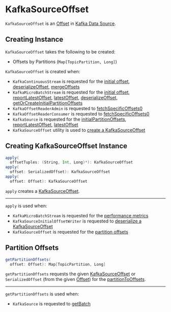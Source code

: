 # KafkaSourceOffset

`KafkaSourceOffset` is an [Offset](../Offset.md) in [Kafka Data Source](index.md).

## Creating Instance

`KafkaSourceOffset` takes the following to be created:

* <span id="partitionToOffsets"> Offsets by Partitions (`Map[TopicPartition, Long]`)

`KafkaSourceOffset` is created when:

* `KafkaContinuousStream` is requested for the [initial offset](KafkaContinuousStream.md#initialOffset), [deserializeOffset](KafkaContinuousStream.md#deserializeOffset), [mergeOffsets](KafkaContinuousStream.md#mergeOffsets)
* `KafkaMicroBatchStream` is requested for the [initial offset](KafkaMicroBatchStream.md#initialOffset), [reportLatestOffset](KafkaMicroBatchStream.md#reportLatestOffset), [latestOffset](KafkaMicroBatchStream.md#latestOffset), [deserializeOffset](KafkaMicroBatchStream.md#deserializeOffset), [getOrCreateInitialPartitionOffsets](KafkaMicroBatchStream.md#getOrCreateInitialPartitionOffsets)
* `KafkaOffsetReaderAdmin` is requested to [fetchSpecificOffsets0](KafkaOffsetReaderAdmin.md#fetchSpecificOffsets0)
* `KafkaOffsetReaderConsumer` is requested to [fetchSpecificOffsets0](KafkaOffsetReaderConsumer.md#fetchSpecificOffsets0)
* `KafkaSource` is requested for the [initialPartitionOffsets](KafkaSource.md#initialPartitionOffsets), [reportLatestOffset](KafkaSource.md#reportLatestOffset), [latestOffset](KafkaSource.md#latestOffset)
* `KafkaSourceOffset` utility is used to [create a KafkaSourceOffset](#apply)

## <span id="apply"> Creating KafkaSourceOffset Instance

```scala
apply(
  offsetTuples: (String, Int, Long)*): KafkaSourceOffset
apply(
  offset: SerializedOffset): KafkaSourceOffset
apply(
  offset: Offset): KafkaSourceOffset
```

`apply` creates a [KafkaSourceOffset](#creating-instance).

---

`apply` is used when:

* `KafkaMicroBatchStream` is requested for the [performance metrics](KafkaMicroBatchStream.md#metrics)
* `KafkaSourceInitialOffsetWriter` is requested to [deserialize a KafkaSourceOffset](KafkaSourceInitialOffsetWriter.md#deserialize)
* `KafkaSourceOffset` is requested for the [partition offsets](#getPartitionOffsets)

## <span id="getPartitionOffsets"> Partition Offsets

```scala
getPartitionOffsets(
  offset: Offset): Map[TopicPartition, Long]
```

`getPartitionOffsets` requests the given [KafkaSourceOffset](KafkaSourceOffset.md) or `SerializedOffset` (from the given [Offset](../Offset.md)) for the [partitionToOffsets](KafkaSourceOffset.md#partitionToOffsets).

---

`getPartitionOffsets` is used when:

* `KafkaSource` is requested to [getBatch](KafkaSource.md#getBatch)
